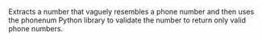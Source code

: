 Extracts a number that vaguely resembles a phone number and then uses the phonenum Python library to validate the number to return only valid phone numbers.